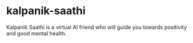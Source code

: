 # kalpanik-saathi
Kalpanik Saathi is a virtual AI friend who will guide you towards positivity and good mental health.
